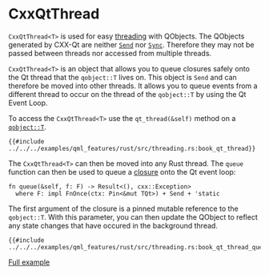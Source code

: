 <!--
SPDX-FileCopyrightText: 2022 Klarälvdalens Datakonsult AB, a KDAB Group company <info@kdab.com>
SPDX-FileContributor: Andrew Hayzen <andrew.hayzen@kdab.com>

SPDX-License-Identifier: MIT OR Apache-2.0
-->

# CxxQtThread

`CxxQtThread<T>` is used for easy [threading](../concepts/threading.md) with QObjects.
The QObjects generated by CXX-Qt are neither [`Send`](https://doc.rust-lang.org/std/marker/trait.Send.html) nor [`Sync`](https://doc.rust-lang.org/std/marker/trait.Sync.html).
Therefore they may not be passed between threads nor accessed from multiple threads.

`CxxQtThread<T>` is an object that allows you to queue closures safely onto the Qt thread that the `qobject::T` lives on.
This object is `Send` and can therefore be moved into other threads.
It allows you to queue events from a different thread to occur on the thread of the `qobject::T` by using the Qt Event Loop.

To access the `CxxQtThread<T>` use the `qt_thread(&self)` method on a [`qobject::T`](./generated-qobject.md).

```rust,ignore,noplayground
{{#include ../../../examples/qml_features/rust/src/threading.rs:book_qt_thread}}
```

The `CxxQtThread<T>` can then be moved into any Rust thread.
The `queue` function can then be used to queue a [closure](https://doc.rust-lang.org/book/ch13-01-closures.html)  onto the Qt event loop:
``` rust,ignore,noplayground
fn queue(&self, f: F) -> Result<(), cxx::Exception>
  where F: impl FnOnce(ctx: Pin<&mut TQt>) + Send + 'static
```
The first argument of the closure is a pinned mutable reference to the `qobject::T`.
With this parameter, you can then update the QObject to reflect any state changes that have occured in the background thread.

```rust,ignore,noplayground
{{#include ../../../examples/qml_features/rust/src/threading.rs:book_qt_thread_queue}}
```
[Full example](https://github.com/KDAB/cxx-qt/blob/main/examples/qml_features/rust/src/threading.rs)
